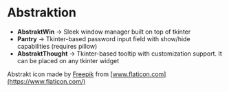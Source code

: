 # Abstraktion
* **AbstraktWin** -> Sleek window manager built on top of tkinter
* **Pantry** -> Tkinter-based password input field with show/hide capabilities (requires pillow)
* **AbstraktThought** -> Tkinter-based tooltip with customization support. It can be placed on any tkinter widget

Abstrakt icon made by [Freepik](https://www.flaticon.com/authors/freepik) from [www.flaticon.com](https://www.flaticon.com/)
